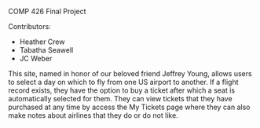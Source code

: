 COMP 426 Final Project

Contributors:
- Heather Crew
- Tabatha Seawell
- JC Weber

This site, named in honor of our beloved friend Jeffrey Young, allows users to select a day on which to fly from one US airport to another. If a flight record exists, they have the option to buy a ticket after which a seat is automatically selected for them. They can view tickets that they have purchased at any time by access the My Tickets page where they can also make notes about airlines that they do or do not like.